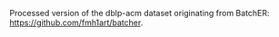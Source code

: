 Processed version of the dblp-acm dataset originating from BatchER: https://github.com/fmh1art/batcher.